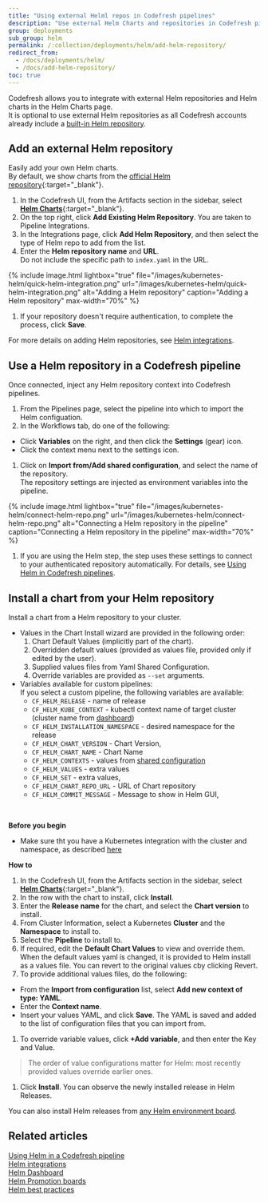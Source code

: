 ```yaml
---
title: "Using external Helml repos in Codefresh pipelines"
description: "Use external Helm Charts and repositories in Codefresh pipelines"
group: deployments
sub_group: helm
permalink: /:collection/deployments/helm/add-helm-repository/
redirect_from:
  - /docs/deployments/helm/
  - /docs/add-helm-repository/
toc: true
---
```

Codefresh allows you to integrate with external Helm repositories and Helm charts in the Helm Charts page.  
It is optional to use external Helm repositories as all Codefresh accounts already include a [built-in Helm repository]({{site.baseurl}}/docs/deployments/helm/managed-helm-repository/).

## Add an external Helm repository

Easily add your own Helm charts.  
By default, we show charts from the [official Helm repository](https://github.com/kubernetes/charts){:target="_blank"}. 

1. In the Codefresh UI, from the Artifacts section in the sidebar, select [**Helm Charts**](https://g.codefresh.io/helm/releases/releasesNew/){:target="\_blank"}. 
1. On the top right, click **Add Existing Helm Repository**.
  You are taken to Pipeline Integrations.
1. In the Integrations page, click **Add Helm Repository**, and then select the type of Helm repo to add from the list.
1. Enter the **Helm repository name** and **URL**.  
  Do not include the specific path to `index.yaml` in the URL.

{% include image.html 
lightbox="true" 
file="/images/kubernetes-helm/quick-helm-integration.png" 
url="/images/kubernetes-helm/quick-helm-integration.png" 
alt="Adding a Helm repository"
caption="Adding a Helm repository" 
max-width="70%" 
%}

1. If your repository doesn't require authentication, to complete the process, click **Save**. 

For more details on adding Helm repositories, see [Helm integrations]({{site.baseurl}}/docs/integrations/helm/).

## Use a Helm repository in a Codefresh pipeline

Once connected, inject any Helm repository context into Codefresh pipelines.

1. From the Pipelines page, select the pipeline into which to import the Helm configuation.
1. In the Workflows tab, do one of the following: 
  * Click **Variables** on the right, and then click the **Settings** (gear) icon. 
  * Click the context menu next to the settings icon.
1. Click on **Import from/Add shared configuration**, and select the name of the repository.  
  The repository settings are injected as environment variables into the pipeline. 

{% include image.html 
lightbox="true" 
file="/images/kubernetes-helm/connect-helm-repo.png" 
url="/images/kubernetes-helm/connect-helm-repo.png" 
alt="Connecting a Helm repository in the pipeline"
caption="Connecting a Helm repository in the pipeline" 
max-width="70%" 
%}

1. If you are using the Helm step, the step uses these settings to connect to your authenticated repository automatically. For details, see [Using Helm in Codefresh pipelines]({{site.baseurl}}/docs/deployments/helm/using-helm-in-codefresh-pipeline/).

## Install a chart from your Helm repository
Install a chart from a Helm repository to your cluster. 

* Values in the Chart Install wizard are provided in the following order:
  1. Chart Default Values (implicitly part of the chart).
  2. Overridden default values (provided as values file, provided only if edited by the user).
  3. Supplied values files from Yaml Shared Configuration.
  4. Override variables are provided as `--set` arguments.
* Variables available for custom pipelines:  
  If you select a custom pipeline, the following variables are available:
  * `CF_HELM_RELEASE` - name of release
  * `CF_HELM_KUBE_CONTEXT` - kubectl context name of target cluster (cluster name from [dashboard]({{site.baseurl}}/docs/deploy-to-kubernetes/manage-kubernetes/#work-with-your-services))
  * `CF_HELM_INSTALLATION_NAMESPACE` - desired namespace for the release 
  * `CF_HELM_CHART_VERSION` - Chart Version,
  * `CF_HELM_CHART_NAME` - Chart Name
  * `CF_HELM_CONTEXTS` - values from [shared configuration]({{site.baseurl}}/docs/pipelines/shared-configuration/#using-shared-helm-values)
  * `CF_HELM_VALUES` - extra values
  * `CF_HELM_SET` - extra values,
  * `CF_HELM_CHART_REPO_URL` - URL of Chart repository
  * `CF_HELM_COMMIT_MESSAGE` - Message to show in Helm GUI,

<br />

**Before you begin**
* Make sure tht you have a Kubernetes integration with the cluster and namespace, as described [here]({{site.baseurl}}/docs/deploy-to-kubernetes/add-kubernetes-cluster/)

**How to** 
1. In the Codefresh UI, from the Artifacts section in the sidebar, select [**Helm Charts**](https://g.codefresh.io/helm/releases/releasesNew/){:target="\_blank"}. 
1. In the row with the chart to install, click **Install**.
1. Enter the **Release name** for the chart, and select the **Chart version** to install.
1. From Cluster Information, select a Kubernetes **Cluster** and the **Namespace** to install to.  
1. Select the **Pipeline** to install to.
1. If required, edit the **Default Chart Values** to view and override them.  
  When the default values yaml is changed, it is provided to Helm install as a values file. You can revert to the original values cby clicking Revert.
1. To provide additional values files, do the following:
  * From the **Import from configuration** list, select **Add new context of type: YAML**. 
  * Enter the **Context name**.
  * Insert your values YAML, and click **Save**.
    The YAML is saved and added to the list of configuration files that you can import from.
1. To override variable values, click **+Add variable**, and then enter the Key and Value.
  > The order of value configurations matter for Helm: most recently provided values override earlier ones.  
1. Click **Install**. You can observe the newly installed release in Helm Releases.

You can also install Helm releases from [any Helm environment board]({{site.baseurl}}/docs/deployments/helm/helm-environment-promotion).


## Related articles
[Using Helm in a Codefresh pipeline]({{site.baseurl}}/docs/deployments/helm/using-helm-in-codefresh-pipeline/)  
[Helm integrations]({{site.baseurl}}/docs/integrations/helm/)  
[Helm Dashboard]({{site.baseurl}}/docs/deployments/helm/helm-releases-management)  
[Helm Promotion boards]({{site.baseurl}}/docs/deployments/helm/helm-environment-promotion)  
[Helm best practices]({{site.baseurl}}/docs/ci-cd-guides/helm-best-practices/)  


